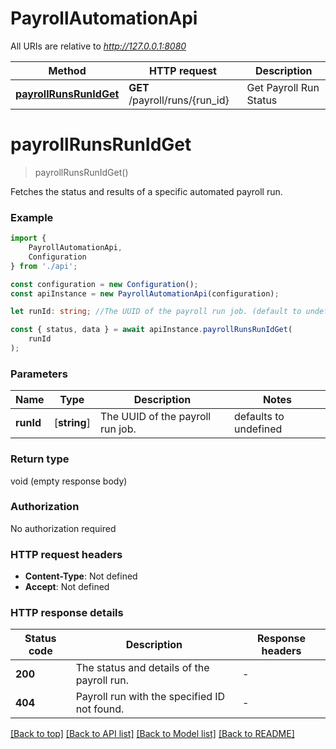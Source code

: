 # PayrollAutomationApi

All URIs are relative to *http://127.0.0.1:8080*

|Method | HTTP request | Description|
|------------- | ------------- | -------------|
|[**payrollRunsRunIdGet**](#payrollrunsrunidget) | **GET** /payroll/runs/{run_id} | Get Payroll Run Status|

# **payrollRunsRunIdGet**
> payrollRunsRunIdGet()

Fetches the status and results of a specific automated payroll run.

### Example

```typescript
import {
    PayrollAutomationApi,
    Configuration
} from './api';

const configuration = new Configuration();
const apiInstance = new PayrollAutomationApi(configuration);

let runId: string; //The UUID of the payroll run job. (default to undefined)

const { status, data } = await apiInstance.payrollRunsRunIdGet(
    runId
);
```

### Parameters

|Name | Type | Description  | Notes|
|------------- | ------------- | ------------- | -------------|
| **runId** | [**string**] | The UUID of the payroll run job. | defaults to undefined|


### Return type

void (empty response body)

### Authorization

No authorization required

### HTTP request headers

 - **Content-Type**: Not defined
 - **Accept**: Not defined


### HTTP response details
| Status code | Description | Response headers |
|-------------|-------------|------------------|
|**200** | The status and details of the payroll run. |  -  |
|**404** | Payroll run with the specified ID not found. |  -  |

[[Back to top]](#) [[Back to API list]](../README.md#documentation-for-api-endpoints) [[Back to Model list]](../README.md#documentation-for-models) [[Back to README]](../README.md)

